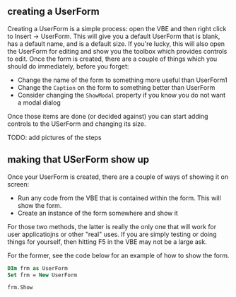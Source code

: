 ## creating a UserForm

Creating a UserForm is a simple process: open the VBE and then right click to Insert -> UserForm.  This will give you a default UserForm that is blank, has a default name, and is a default size.  If you're lucky, this will also open the UserForm for editing and show you the toolbox which provides controls to edit.  Once the form is created, there are a couple of things which you should do immediately, before you forget:

* Change the name of the form to something more useful than UserForm1
* Change the `Caption` on the form to something better than UserForm
* Consider changing the `ShowModal` property if you know you do not want a modal dialog

Once those items are done (or decided against) you can start adding controls to the USerForm and changing its size.

TODO: add pictures of the steps

## making that USerForm show up

Once your UserForm is created, there are a couple of ways of showing it on screen:

* Run any code from the VBE that is contained within the form. This will show the form.
* Create an instance of the form somewhere and show it

For those two methods, the latter is really the only one that will work for user applicatiojns or other "real" uses.  If you are simply testing or doing things for yourself, then hitting F5 in the VBE may not be a large ask.

For the former, see the code below for an example of how to show the form.

```vb
DIm frm as UserForm
Set frm = New UserForm

frm.Show
```
